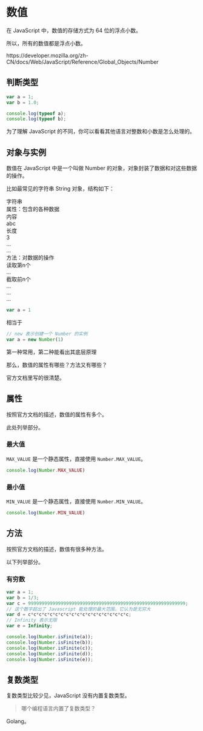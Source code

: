 # 数值

在 JavaScript 中，数值的存储方式为 64 位的浮点小数。

所以，所有的数值都是浮点小数。

<div class="o">https://developer.mozilla.org/zh-CN/docs/Web/JavaScript/Reference/Global_Objects/Number</div>

## 判断类型

<div class="run"></div>

```JavaScript
var a = 1;
var b = 1.0;

console.log(typeof a);
console.log(typeof b);
```

为了理解 JavaScript 的不同，你可以看看其他语言对整数和小数是怎么处理的。

## 对象与实例

数值在 JavaScript 中是一个叫做 Number 的对象，对象封装了数据和对这些数据的操作。

比如最常见的字符串 String 对象，结构如下：

<div class="bg-cyan flex flex-col gap-2">
  <div class="brick">字符串</div>
    <div class="bg-cyan mx-4 flex flex-col gap-2 pb-4">
      <div class="text-center bg-sky">属性：包含的各种数据</div>
      <div class="flex flex-row justify-center">
        <div class="bg-sky text-center px-4 w-36 rounded-none">内容</div>
        <div class="bg-yellow text-center px-4 w-24 rounded-none">abc</div>
      </div>
      <div class="flex flex-row justify-center">
        <div class="bg-sky text-center px-4 w-36 rounded-none">长度</div>
        <div class="bg-yellow text-center px-4 w-24 rounded-none">3</div>
      </div>
      <div class="flex flex-row justify-center">
        <div class="bg-sky text-center px-4 w-36 rounded-none">...</div>
        <div class="bg-yellow text-center px-4 w-24 rounded-none">...</div>
      </div>
    </div>
    <div class="bg-cyan mx-4 flex flex-col gap-2 mb-4 pb-4">
      <div class="text-center bg-sky">方法：对数据的操作</div>
      <div class="flex flex-row justify-center">
        <div class="bg-sky text-center px-4 w-36 rounded-none">读取第n个</div>
        <div class="bg-yellow text-center px-4 w-24 rounded-none">...</div>
      </div>
      <div class="flex flex-row justify-center">
        <div class="bg-sky text-center px-4 w-36 rounded-none">截取前n个</div>
        <div class="bg-yellow text-center px-4 w-24 rounded-none">...</div>
      </div>
      <div class="flex flex-row justify-center">
        <div class="bg-sky text-center px-4 w-36 rounded-none">...</div>
        <div class="bg-yellow text-center px-4 w-24 rounded-none">...</div>
      </div>
    </div>
</div>

```javaScript
var a = 1
```

相当于

```javaScript
// new 表示创建一个 Number 的实例
var a = new Number(1)
```

<div class="banner">第一种常用，第二种能看出其底层原理</div>

那么，数值的属性有哪些？方法又有哪些？

官方文档里写的很清楚。

## 属性

按照官方文档的描述，数值的属性有多个。

此处列举部分。

### 最大值

`MAX_VALUE` 是一个静态属性，直接使用 `Number.MAX_VALUE`。

<div class="run"></div>

```javaScript
console.log(Number.MAX_VALUE)
```

### 最小值

`MIN_VALUE` 是一个静态属性，直接使用 `Number.MIN_VALUE`。

<div class="run"></div>

```javaScript
console.log(Number.MIN_VALUE)
```

## 方法

按照官方文档的描述，数值有很多种方法。

以下列举部分。

### 有穷数

<div class="run"></div>

```JavaScript
var a = 1;
var b = 1/3;
var c = 9999999999999999999999999999999999999999999999999999999999;
// 这个数字超出了 Javascript 能处理的最大范围，它认为是无穷大
var d = c*c*c*c*c*c*c*c*c*c*c*c*c*c*c*c*c*c*c;
// Infinity 表示无限
var e = Infinity;

console.log(Number.isFinite(a));
console.log(Number.isFinite(b));
console.log(Number.isFinite(c));
console.log(Number.isFinite(d));
console.log(Number.isFinite(e));
```

## 复数类型

复数类型比较少见，JavaScript 没有内置复数类型。

> 哪个编程语言内置了复数类型？

Golang。
